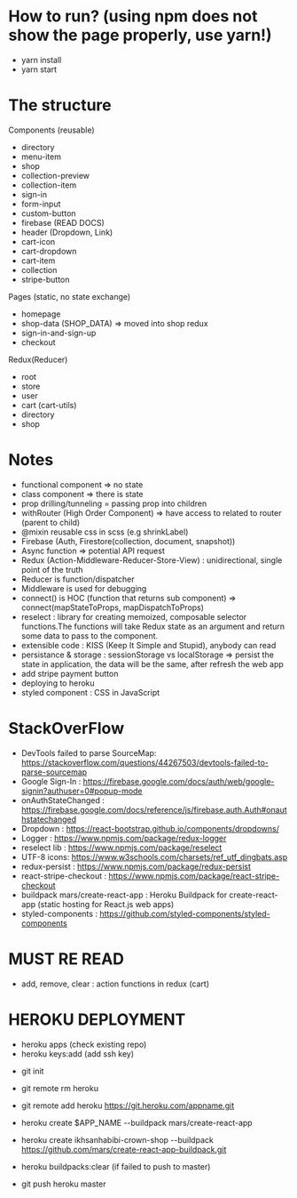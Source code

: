 # How to run? (using npm does not show the page properly, use yarn!)

- yarn install
- yarn start

# The structure

Components (reusable)

- directory
- menu-item
- shop
- collection-preview
- collection-item
- sign-in
- form-input
- custom-button
- firebase (READ DOCS)
- header (Dropdown, Link)
- cart-icon
- cart-dropdown
- cart-item
- collection
- stripe-button

Pages (static, no state exchange)

- homepage
- shop-data (SHOP_DATA) => moved into shop redux
- sign-in-and-sign-up
- checkout

Redux(Reducer)

- root
- store
- user
- cart (cart-utils)
- directory
- shop

# Notes

- functional component => no state
- class component => there is state
- prop drilling/tunneling = passing prop into children
- withRouter (High Order Component) => have access to related to router (parent to child)
- @mixin reusable css in scss (e.g shrinkLabel)
- Firebase (Auth, Firestore(collection, document, snapshot))
- Async function => potential API request
- Redux (Action-Middleware-Reducer-Store-View) : unidirectional, single point of the truth
- Reducer is function/dispatcher
- Middleware is used for debugging
- connect() is HOC (function that returns sub component) => connect(mapStateToProps, mapDispatchToProps)
- reselect : library for creating memoized, composable selector functions.The functions will take Redux state as an argument and return some data to pass to the component.
- extensible code : KISS (Keep It Simple and Stupid), anybody can read
- persistance & storage : sessionStorage vs localStorage => persist the state in application, the data will be the same, after refresh the web app
- add stripe payment button
- deploying to heroku
- styled component : CSS in JavaScript

# StackOverFlow

- DevTools failed to parse SourceMap: https://stackoverflow.com/questions/44267503/devtools-failed-to-parse-sourcemap
- Google Sign-In : https://firebase.google.com/docs/auth/web/google-signin?authuser=0#popup-mode
- onAuthStateChanged : https://firebase.google.com/docs/reference/js/firebase.auth.Auth#onauthstatechanged
- Dropdown : https://react-bootstrap.github.io/components/dropdowns/
- Logger : https://www.npmjs.com/package/redux-logger
- reselect lib : https://www.npmjs.com/package/reselect
- UTF-8 icons: https://www.w3schools.com/charsets/ref_utf_dingbats.asp
- redux-persist : https://www.npmjs.com/package/redux-persist
- react-stripe-checkout : https://www.npmjs.com/package/react-stripe-checkout
- buildpack mars/create-react-app : Heroku Buildpack for create-react-app (static hosting for React.js web apps)
- styled-components : https://github.com/styled-components/styled-components

# MUST RE READ

- add, remove, clear : action functions in redux (cart)

# HEROKU DEPLOYMENT

- heroku apps (check existing repo)
- heroku keys:add (add ssh key)

* git init
* git remote rm heroku
* git remote add heroku https://git.heroku.com/appname.git

* heroku create \$APP_NAME --buildpack mars/create-react-app
* heroku create ikhsanhabibi-crown-shop --buildpack https://github.com/mars/create-react-app-buildpack.git
* heroku buildpacks:clear (if failed to push to master)
* git push heroku master
